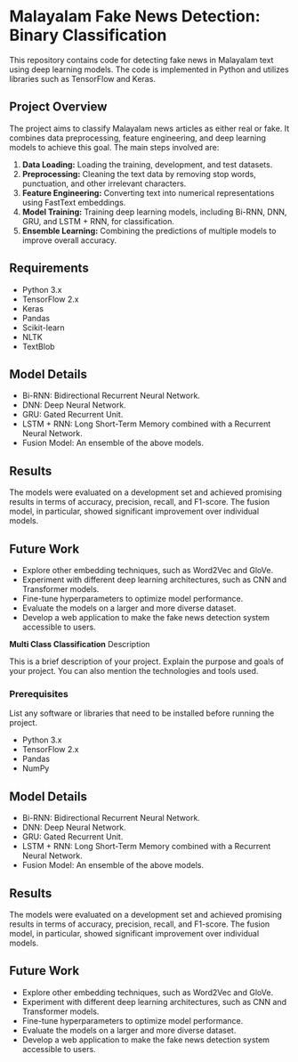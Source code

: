 # Malayalam Fake News Detection: Binary Classification


This repository contains code for detecting fake news in Malayalam text using deep learning models. The code is implemented in Python and utilizes libraries such as TensorFlow and Keras.

## Project Overview
The project aims to classify Malayalam news articles as either real or fake. It combines data preprocessing, feature engineering, and deep learning models to achieve this goal. The main steps involved are:

1. **Data Loading:** Loading the training, development, and test datasets.
2. **Preprocessing:** Cleaning the text data by removing stop words, punctuation, and other irrelevant characters.
3. **Feature Engineering:** Converting text into numerical representations using FastText embeddings.
4. **Model Training:** Training deep learning models, including Bi-RNN, DNN, GRU, and LSTM + RNN, for classification.
5. **Ensemble Learning:** Combining the predictions of multiple models to improve overall accuracy.

## Requirements

- Python 3.x
- TensorFlow 2.x
- Keras
- Pandas
- Scikit-learn
- NLTK
- TextBlob

## Model Details

- Bi-RNN: Bidirectional Recurrent Neural Network.
- DNN: Deep Neural Network.
- GRU: Gated Recurrent Unit.
- LSTM + RNN: Long Short-Term Memory combined with a Recurrent Neural Network.
- Fusion Model: An ensemble of the above models.

## Results

The models were evaluated on a development set and achieved promising results in terms of accuracy, precision, recall, and F1-score. The fusion model, in particular, showed significant improvement over individual models.

## Future Work

- Explore other embedding techniques, such as Word2Vec and GloVe.
- Experiment with different deep learning architectures, such as CNN and Transformer models.
- Fine-tune hyperparameters to optimize model performance.
- Evaluate the models on a larger and more diverse dataset.
- Develop a web application to make the fake news detection system accessible to users.

**Multi Class Classification**
Description

This is a brief description of your project. Explain the purpose and goals of your project. You can also mention the technologies and tools used.

### Prerequisites

List any software or libraries that need to be installed before running the project.
* Python 3.x
* TensorFlow 2.x
* Pandas
* NumPy


## Model Details

- Bi-RNN: Bidirectional Recurrent Neural Network.
- DNN: Deep Neural Network.
- GRU: Gated Recurrent Unit.
- LSTM + RNN: Long Short-Term Memory combined with a Recurrent Neural Network.
- Fusion Model: An ensemble of the above models.

## Results

The models were evaluated on a development set and achieved promising results in terms of accuracy, precision, recall, and F1-score. The fusion model, in particular, showed significant improvement over individual models.

## Future Work

- Explore other embedding techniques, such as Word2Vec and GloVe.
- Experiment with different deep learning architectures, such as CNN and Transformer models.
- Fine-tune hyperparameters to optimize model performance.
- Evaluate the models on a larger and more diverse dataset.
- Develop a web application to make the fake news detection system accessible to users.



